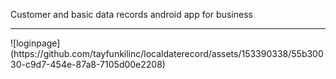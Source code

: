 <p>Customer and basic data records android app for business<hr>
 ![loginpage](https://github.com/tayfunkilinc/localdaterecord/assets/153390338/55b30030-c9d7-454e-87a8-7105d00e2208)</p>
